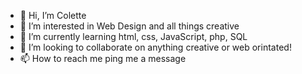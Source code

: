 - 👋 Hi, I’m Colette
- 👀 I’m interested in Web Design and all things creative
- 🌱 I’m currently learning html, css, JavaScript, php, SQL
- 💞️ I’m looking to collaborate on anything creative or web orintated!
- 📫 How to reach me ping me a message

<!---
letty1909/letty1909 is a ✨ special ✨ repository because its `README.md` (this file) appears on your GitHub profile.
You can click the Preview link to take a look at your changes.
--->
